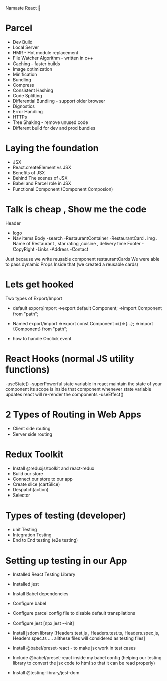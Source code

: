 Namaste React 🚀
 
 
# Parcel
- Dev Build
- Local Server
- HMR - Hot module replacement
- File Watcher Algorithm - written in c++
- Caching - faster builds
- Image optimization
- Minification 
- Bundling
- Compress
- Consistent Hashing
- Code Splitting
- Differential Bundling - support older browser
- Dignostics 
- Error Handling
- HTTPs
- Tree Shaking - remove unused code
- Different build for dev and prod bundles

# Laying the foundation 
- JSX
- React.createElement vs JSX
- Benefits of JSX
- Behind The scenes of JSX
- Babel and Parcel role in JSX
- Functional Component (Component Composion)

# Talk is cheap , Show me the code
Header
 - logo
 - Nav items
Body
 -search
 -RestaurantContainer
    -RestaurantCard
       . img
       . Name of Restaurant , star rating ,cuisine , delivery time
Footer
 -CopyRight
 -Links
 -Address
 -Contact

 Just because we write reusable component restaurantCards We were able to pass dynamic Props Inside that  (we created a reusable cards)

# Lets get hooked
Two types of Export/Import
  - default export/import 
    =>export default Component;
    =>import Component from "path";
  - Named export/import
    =>export const Component =()=>{...};
    =>import {Component} from "path";

- how to handle Onclick event

# React Hooks (normal JS utility functions)
  -useState() -superPowerful state variable in react
      maintain the state of your component its scope is inside that component
      whenever state variable updates react will re-render the components
  -useEffect()

# 2 Types of Routing in Web Apps
 - Client side routing
 - Server side routing


# Redux Toolkit
 - Install @reduxjs/toolkit and react-redux
 - Build our store
 - Connect our store to our app
 - Create slice (cartSlice)
 - Despatch(action)
 - Selector

# Types of testing (developer)
 - unit Testing
 - Integration Testing
 - End to End testing (e2e testing)

# Setting up testing in our App
 - Installed React Testing Library
 - Installed jest
 - Install Babel dependencies
 - Configure babel
 - Configure parcel config file to disable default transpilations 
 - Configure jest [npx jest --init]
 - Install jsdom library
      [Headers.test.js ,
      Headers.test.ts,
      Headers.spec.js,
      Headers.spec.ts   .... allthese files will considered as testing files]

- Install @babel/preset-react - to make jsx work in test cases
- Include @babel/preset-react inside my babel config (helping our testing library to convert the jsx code to html so that it can be read properly)

- Install @testing-library/jest-dom